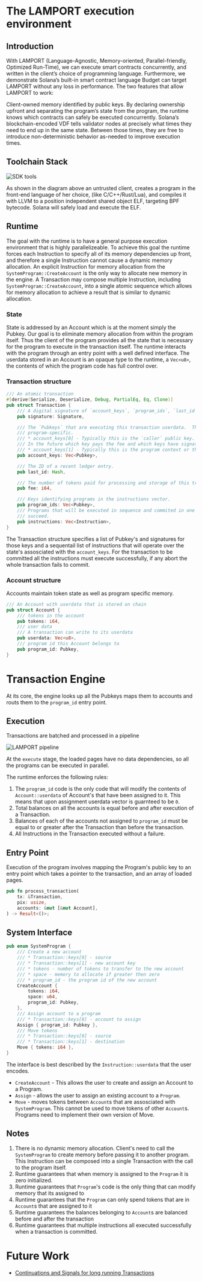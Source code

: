 # The LAMPORT execution environment

## Introduction

With LAMPORT (Language-Agnostic, Memory-oriented, Parallel-friendly, Optimized
Run-Time), we can execute smart contracts concurrently, and written in the
client’s choice of programming language. Furthermore, we demonstrate Solana’s
built-in smart contract language Budget can target LAMPORT without any loss in
performance. The two features that allow LAMPORT to work:

Client-owned memory identified by public keys. By declaring ownership upfront
and separating the program’s state from the program, the runtime knows which
contracts can safely be executed concurrently.  Solana’s blockchain-encoded VDF
tells validator nodes at precisely what times they need to end up in the same
state. Between those times, they are free to introduce non-deterministic
behavior as-needed to improve execution times.

## Toolchain Stack

<img alt="SDK tools" src="img/sdk-tools.svg" class="center"/>

As shown in the diagram above an untrusted client, creates a program in the front-end language of her choice, (like C/C++/Rust/Lua), and compiles it with LLVM to a position independent shared object ELF, targeting BPF bytecode. Solana will safely load and execute the ELF.

## Runtime

The goal with the runtime is to have a general purpose execution environment that is highly parallelizeable.  To achieve this goal the runtime forces each Instruction to specify all of its memory dependencies up front, and therefore a single Instruction cannot cause a dynamic memory allocation.  An explicit Instruction for memory allocation from the `SystemProgram::CreateAccount` is the only way to allocate new memory in the engine.  A Transaction may compose multiple Instruction, including `SystemProgram::CreateAccount`, into a single atomic sequence which allows for memory allocation to achieve a result that is similar to dynamic allocation.


### State

State is addressed by an Account which is at the moment simply the Pubkey.  Our goal is to eliminate memory allocation from within the program itself.  Thus the client of the program provides all the state that is necessary for the program to execute in the transaction itself.  The runtime interacts with the program through an entry point with a well defined interface.  The userdata stored in an Account is an opaque type to the runtime, a `Vec<u8>`, the contents of which the program code has full control over.

### Transaction structure

```rust
/// An atomic transaction
#[derive(Serialize, Deserialize, Debug, PartialEq, Eq, Clone)]
pub struct Transaction {
    /// A digital signature of `account_keys`, `program_ids`, `last_id`, `fee` and `instructions`, signed by `Pubkey`.
    pub signature: Signature,

    /// The `Pubkeys` that are executing this transaction userdata.  The meaning of each key is
    /// program-specific.
    /// * account_keys[0] - Typically this is the `caller` public key.  `signature` is verified with account_keys[0].
    /// In the future which key pays the fee and which keys have signatures would be configurable.
    /// * account_keys[1] - Typically this is the program context or the recipient of the tokens
    pub account_keys: Vec<Pubkey>,

    /// The ID of a recent ledger entry.
    pub last_id: Hash,

    /// The number of tokens paid for processing and storage of this transaction.
    pub fee: i64,

    /// Keys identifying programs in the instructions vector.
    pub program_ids: Vec<Pubkey>,
    /// Programs that will be executed in sequence and commited in one atomic transaction if all
    /// succeed.
    pub instructions: Vec<Instruction>,
}
```

The Transaction structure specifies a list of Pubkey's and signatures for those keys and a sequentail list of instructions that will operate over the state's assosciated with the `account_keys`.  For the transaction to be committed all the instructions must execute successfully, if any abort the whole transaction fails to commit.

### Account structure
Accounts maintain token state as well as program specific memory.

```rust
/// An Account with userdata that is stored on chain
pub struct Account {
    /// tokens in the account
    pub tokens: i64,
    /// user data
    /// A transaction can write to its userdata
    pub userdata: Vec<u8>,
    /// program id this Account belongs to
    pub program_id: Pubkey,
}
```

# Transaction Engine

At its core, the engine looks up all the Pubkeys maps them to accounts and routs them to the `program_id` entry point.

## Execution

Transactions are batched and processed in a pipeline

<img alt="LAMPORT pipeline" src="img/lamport.svg" class="center"/>

At the `execute` stage, the loaded pages have no data dependencies, so all the programs can be executed in parallel. 

The runtime enforces the following rules:

1. The `program_id` code is the only code that will modify the contents of `Account::userdata` of Account's that have been assigned to it.  This means that upon assignment userdata vector is guarnteed to be `0`.
2. Total balances on all the accounts is equal before and after execution of a Transaction.
3. Balances of each of the accounts not assigned to `program_id` must be equal to or greater after the Transaction than before the transaction.
4. All Instructions in the Transaction executed without a failure.

## Entry Point
Execution of the program involves mapping the Program's public key to an entry point which takes a pointer to the transaction, and an array of loaded pages.

```rust
pub fn process_transaction(
    tx: &Transaction,
    pix: usize,
    accounts: &mut [&mut Account],
) -> Result<()>;
```


## System Interface

```rust
pub enum SystemProgram {
    /// Create a new account
    /// * Transaction::keys[0] - source
    /// * Transaction::keys[1] - new account key
    /// * tokens - number of tokens to transfer to the new account
    /// * space - memory to allocate if greater then zero
    /// * program_id - the program id of the new account
    CreateAccount {
        tokens: i64,
        space: u64,
        program_id: Pubkey,
    },
    /// Assign account to a program
    /// * Transaction::keys[0] - account to assign
    Assign { program_id: Pubkey },
    /// Move tokens
    /// * Transaction::keys[0] - source
    /// * Transaction::keys[1] - destination
    Move { tokens: i64 },
}

```
The interface is best described by the `Instruction::userdata` that the user encodes. 
* `CreateAccount` - This allows the user to create and assign an Account to a Program.
* `Assign` - allows the user to assign an existing account to a `Program`. 
* `Move`  - moves tokens between `Account`s that are assosciated with `SystemProgram`.  This cannot be used to move tokens of other `Account`s.  Programs need to implement their own version of Move.

## Notes

1. There is no dynamic memory allocation.  Client's need to call the `SystemProgram` to create memory before passing it to another program.  This Instruction can be composed into a single Transaction with the call to the program itself.
2. Runtime guarantees that when memory is assigned to the `Program` it is zero initialized.
3. Runtime guarantees that `Program`'s code is the only thing that can modify memory that its assigned to
4. Runtime guarantees that the `Program` can only spend tokens that are in `Account`s that are assigned to it
5. Runtime guarantees the balances belonging to `Account`s are balanced before and after the transaction
6. Runtime guarantees that multiple instructions all executed successfully when a transaction is committed.

# Future Work

* [Continuations and Signals for long running Transactions](https://github.com/solana-labs/solana/issues/1485)

